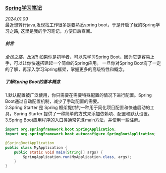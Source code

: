### [Spring学习笔记](https://plusw.github.io/blog/#article/article03learnSpringBoot)
*2024,01.09*  
    最近想转行java,发现找工作很多是要熟悉spring boot，于是开启了我的Spring学习之路, 这里是我的学习笔记，方便日后查阅。

##### **前言**
*全栈之路，出发!!*
如果你是初学者，可以先学习Spring Boot，因为它更容易上手，可以让你快速搭建起一个简单的Spring应用。
一旦你对Spring Boot有了一定的了解，再深入学习Spring框架，掌握更多的高级特性和概念。
##### **了解Spring Boot的基本概念**  
1.默认配置被广泛使用，你只需要在需要特殊配置的情况下进行配置。Spring Boot通过自动配置机制，减少了手动配置的需要。  
2.Spring Starter 是 Spring 框架提供的一种用于简化项目配置和快速启动的工具，Spring Starter 提供了一种简单的方式来添加依赖项、配置和默认设置。
3.Spring Boot应用程序的入口类通常包含main方法，并使用一些注解。
``` java
import org.springframework.boot.SpringApplication;
import org.springframework.boot.autoconfigure.SpringBootApplication;

@SpringBootApplication
public class MyApplication {
    public static void main(String[] args) {
        SpringApplication.run(MyApplication.class, args);
    }
}
```
 